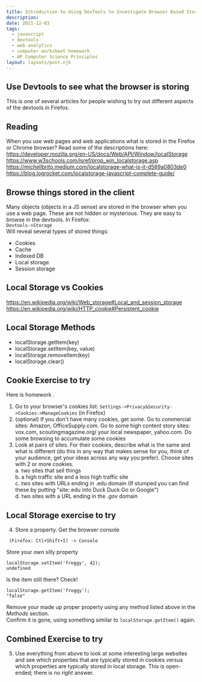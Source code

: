 ```yaml
---
title: Introduction to Using DevTools to Investigate Browser Based Storage
description:
date: 2021-12-03
tags:
  - javascript
  - devtools
  - web analytics
  - computer worksheet homework
  - AP Computer Science Principles
layout: layouts/post.njk
---
```

## Use Devtools to see what the browser is storing
This is one of several articles for people wishing to try out different aspects of the devtools in Firefox.   

## Reading
When you use web pages and web applications what is stored in the Firefox or Chrome browser? Read some of the descriptions here:  
https://developer.mozilla.org/en-US/docs/Web/API/Window/localStorage  
https://www.w3schools.com/jsref/prop_win_localstorage.asp  
https://michellbrito.medium.com/localstorage-what-is-it-d589a0803de0  
https://blog.logrocket.com/localstorage-javascript-complete-guide/  



## Browse things stored in the client
Many objects (objects in a JS sense) are stored in the browser when you use a web page.  These are not hidden or mysterious. They are easy to browse in the devtools. In Firefox:  
`Devtools->Storage`  
Will reveal several types of stored things:  
* Cookies
* Cache
* Indexed DB
* Local storage
* Session storage

## Local Storage vs Cookies
https://en.wikipedia.org/wiki/Web_storage#Local_and_session_storage  
https://en.wikipedia.org/wiki/HTTP_cookie#Persistent_cookie    

## Local Storage Methods
* localStorage.getItem(key)
* localStorage.setItem(key, value)
* localStorage.removeItem(key)
* localStorage.clear()



## Cookie Exercise to try
Here is homework . 
1. Go to your browser's cookies list: `Settings->Privacy&Security->Cookies->ManageCookies` (in Firefox)
2. (optional) If you don't have many cookies, get some. Go to commercial sites: Amazon, OfficeSupply.com. Go to some high content story sites: vox.com, scoutingmagazine.org/ your local newspaper, yahoo.com. Do some browsing to accumulate some cookies 
3. Look at pairs of sites.  For their cookies, describe what is the same and what is different (do this in any way that makes sense for you, think of your audience, get your ideas across any way you prefer). Choose sites with 2 or more cookies.  
a. two sites that sell things  
b. a high traffic site and a less high traffic site  
c. two sites with URLs ending in .edu domain (If stumped you can find these by putting "site:.edu into Duck Duck Go or Google")  
d. two sites with a URL ending in the *.gov* domain  

## Local Storage exercise to try
4. Store a property. Get the browser console
```
 (Firefox: Ctl+Shift+I) -> Console  
```

Store your own silly property 
```
localStorage.setItem('froggy', 42);  
undefined  
```
Is the item still there? Check!
```
localStorage.getItem('froggy');
"false"  
```
Remove your made up proper property using any method listed above in the *Methods* section.  
Confirm it is gone, using something similar to `localStorage.getItem()` again.  

## Combined Exercise to try 
5. Use everything from above to look at some interesting large websites and see which properties that are typically stored in cookies versus which properties are typically stored in local storage.  This is open-ended; there is no *right* answer.